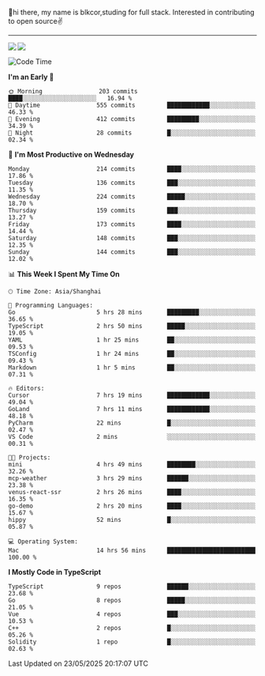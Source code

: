 👋hi there, my name is blkcor,studing for full stack.
Interested in contributing to open source✌️

<hr/>

![](https://github-readme-stats.vercel.app/api?username=blkcor)
<a href="https://github.com/blkcor/github-readme-stats">
    <img align="left" src="https://github-readme-stats.vercel.app/api/top-langs/?username=blkcor&hide=jupyter%20notebook,shaderlab,tex,c%23&langs_count=9" />
</a>


<!--START_SECTION:waka-->
![Code Time](http://img.shields.io/badge/Code%20Time-2%2C045%20hrs%2026%20mins-blue)

**I'm an Early 🐤** 

```text
🌞 Morning                203 commits         ████░░░░░░░░░░░░░░░░░░░░░   16.94 % 
🌆 Daytime                555 commits         ████████████░░░░░░░░░░░░░   46.33 % 
🌃 Evening                412 commits         █████████░░░░░░░░░░░░░░░░   34.39 % 
🌙 Night                  28 commits          █░░░░░░░░░░░░░░░░░░░░░░░░   02.34 % 
```
📅 **I'm Most Productive on Wednesday** 

```text
Monday                   214 commits         ████░░░░░░░░░░░░░░░░░░░░░   17.86 % 
Tuesday                  136 commits         ███░░░░░░░░░░░░░░░░░░░░░░   11.35 % 
Wednesday                224 commits         █████░░░░░░░░░░░░░░░░░░░░   18.70 % 
Thursday                 159 commits         ███░░░░░░░░░░░░░░░░░░░░░░   13.27 % 
Friday                   173 commits         ████░░░░░░░░░░░░░░░░░░░░░   14.44 % 
Saturday                 148 commits         ███░░░░░░░░░░░░░░░░░░░░░░   12.35 % 
Sunday                   144 commits         ███░░░░░░░░░░░░░░░░░░░░░░   12.02 % 
```


📊 **This Week I Spent My Time On** 

```text
🕑︎ Time Zone: Asia/Shanghai

💬 Programming Languages: 
Go                       5 hrs 28 mins       █████████░░░░░░░░░░░░░░░░   36.65 % 
TypeScript               2 hrs 50 mins       █████░░░░░░░░░░░░░░░░░░░░   19.05 % 
YAML                     1 hr 25 mins        ██░░░░░░░░░░░░░░░░░░░░░░░   09.53 % 
TSConfig                 1 hr 24 mins        ██░░░░░░░░░░░░░░░░░░░░░░░   09.43 % 
Markdown                 1 hr 5 mins         ██░░░░░░░░░░░░░░░░░░░░░░░   07.31 % 

🔥 Editors: 
Cursor                   7 hrs 19 mins       ████████████░░░░░░░░░░░░░   49.04 % 
GoLand                   7 hrs 11 mins       ████████████░░░░░░░░░░░░░   48.18 % 
PyCharm                  22 mins             █░░░░░░░░░░░░░░░░░░░░░░░░   02.47 % 
VS Code                  2 mins              ░░░░░░░░░░░░░░░░░░░░░░░░░   00.31 % 

🐱‍💻 Projects: 
mini                     4 hrs 49 mins       ████████░░░░░░░░░░░░░░░░░   32.26 % 
mcp-weather              3 hrs 29 mins       ██████░░░░░░░░░░░░░░░░░░░   23.38 % 
venus-react-ssr          2 hrs 26 mins       ████░░░░░░░░░░░░░░░░░░░░░   16.35 % 
go-demo                  2 hrs 20 mins       ████░░░░░░░░░░░░░░░░░░░░░   15.67 % 
hippy                    52 mins             █░░░░░░░░░░░░░░░░░░░░░░░░   05.87 % 

💻 Operating System: 
Mac                      14 hrs 56 mins      █████████████████████████   100.00 % 
```

**I Mostly Code in TypeScript** 

```text
TypeScript               9 repos             ██████░░░░░░░░░░░░░░░░░░░   23.68 % 
Go                       8 repos             █████░░░░░░░░░░░░░░░░░░░░   21.05 % 
Vue                      4 repos             ███░░░░░░░░░░░░░░░░░░░░░░   10.53 % 
C++                      2 repos             █░░░░░░░░░░░░░░░░░░░░░░░░   05.26 % 
Solidity                 1 repo              █░░░░░░░░░░░░░░░░░░░░░░░░   02.63 % 
```




 Last Updated on 23/05/2025 20:17:07 UTC
<!--END_SECTION:waka-->


